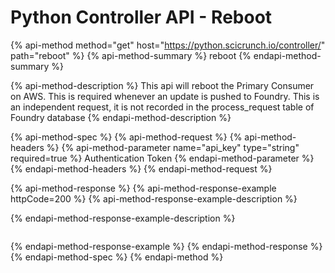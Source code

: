 # Python Controller API - Reboot

{% api-method method="get" host="https://python.scicrunch.io/controller/" path="reboot" %}
{% api-method-summary %}
reboot
{% endapi-method-summary %}

{% api-method-description %}
This api will reboot the Primary Consumer on AWS. This is required whenever an update is pushed to Foundry. This is an independent request, it is not recorded in the process\_request table of Foundry database
{% endapi-method-description %}

{% api-method-spec %}
{% api-method-request %}
{% api-method-headers %}
{% api-method-parameter name="api\_key" type="string" required=true %}
Authentication Token
{% endapi-method-parameter %}
{% endapi-method-headers %}
{% endapi-method-request %}

{% api-method-response %}
{% api-method-response-example httpCode=200 %}
{% api-method-response-example-description %}

{% endapi-method-response-example-description %}

```

```
{% endapi-method-response-example %}
{% endapi-method-response %}
{% endapi-method-spec %}
{% endapi-method %}

